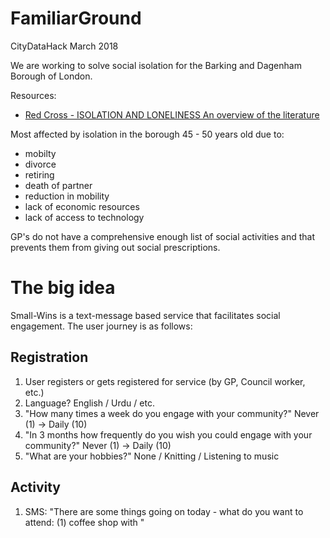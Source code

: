 # FamiliarGround
CityDataHack March 2018

We are working to solve social isolation for the Barking and Dagenham Borough of London.

Resources:

- [Red Cross - ISOLATION AND LONELINESS An overview of the literature]

Most affected by isolation in the borough 45 - 50 years old due to:
- mobilty
- divorce
- retiring
- death of partner
- reduction in mobility
- lack of economic resources
- lack of access to technology

GP's do not have a comprehensive enough list of social activities and that prevents them from giving out social prescriptions.

[Red Cross - ISOLATION AND LONELINESS An overview of the literature]: https://www.redcross.org.uk/What-we-do/Health-and-social-care/Independent-living/Loneliness-and-isolation/~/media/BritishRedCross/Documents/What%20we%20do/UK%20services/CoOpIsolationLonelinessA444ppAW.pdf



# The big idea

Small-Wins is a text-message based service that facilitates social engagement. The user journey is as follows:

## Registration

1. User registers or gets registered for service (by GP, Council worker, etc.)
2. Language? 
    English / Urdu / etc.
3. "How many times a week do you engage with your community?"
    Never (1) -> Daily (10)
4. "In 3 months how frequently do you wish you could engage with your community?"
    Never (1) -> Daily (10)
5. "What are your hobbies?"
    None / Knitting / Listening to music

## Activity

1. SMS: "There are some things going on today - what do you want to attend: (1) coffee shop with "

